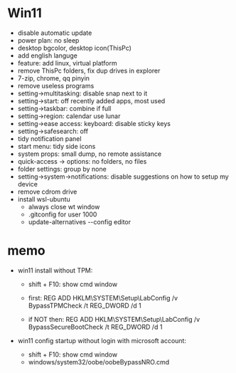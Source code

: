 # Win11

* disable automatic update
* power plan: no sleep
* desktop bgcolor, desktop icon(ThisPc)
* add english languge
* feature: add linux, virtual platform
* remove ThisPc folders, fix dup drives in explorer
* 7-zip, chrome, qq pinyin
* remove useless programs
* setting->multitasking: disable snap next to it
* setting->start: off recently added apps, most used
* setting->taskbar: combine if full
* setting->region: calendar use lunar
* setting->ease access: keyboard: disable sticky keys
* setting->safesearch: off
* tidy notification panel
* start menu: tidy side icons
* system props: small dump, no remote assistance
* quick-access -> options: no folders, no files
* folder settings: group by none
* setting->system->notifications: disable suggestions on how to setup my device
* remove cdrom drive
* install wsl-ubuntu
    * always close wt window 
    * .gitconfig for user 1000
    * update-alternatives --config editor


# memo

* win11 install without TPM:
    * shift + F10: show cmd window

    * first:        REG ADD HKLM\SYSTEM\Setup\LabConfig /v BypassTPMCheck /t REG_DWORD /d 1
    * if NOT then:  REG ADD HKLM\SYSTEM\Setup\LabConfig /v BypassSecureBootCheck /t REG_DWORD /d 1

* win11 config startup without login with microsoft account:
    * shift + F10: show cmd window
    * windows/system32/oobe/oobeBypassNRO.cmd

